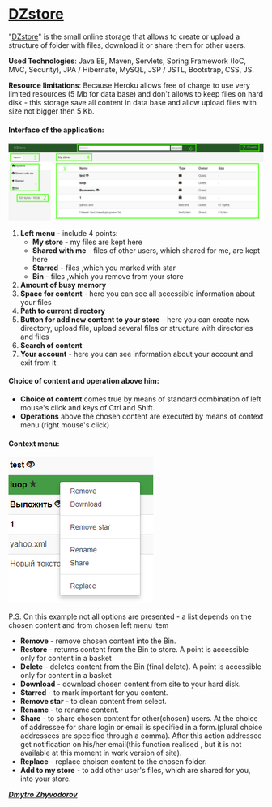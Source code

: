 [<h1>DZstore</h1>](http://dzstore.herokuapp.com)

"[DZstore](http://dzstore.herokuapp.com)" is the small online storage that allows to create or upload a structure of folder with files, download it or share them for other users.

**Used Technologies**: Java EE, Maven, Servlets, Spring Framework (IoC, MVC, Security), JPA / Hibernate, MySQL, JSP / JSTL, Bootstrap, CSS, JS.

**Resource limitations**:  Because Heroku allows free of charge to use very limited resources (5 Mb for data base) and don't allows to keep files on hard disk - this storage save all content in data base and allow upload files with size not bigger then 5 Kb.
<h4>Interface of the application:</h4>

![general](src/main/resources/screenshot/general.jpg)

1) **Left menu** - include 4 points:
    - **My store** - my files are kept here
    - **Shared with me** - files of other users, which shared for me, are kept here
    - **Starred** - files ,which you marked with star
    - **Bin** - files ,which you remove from your store
2) **Amount of busy memory**   
3) **Space for content** - here you can see all accessible information about your files 
4) **Path to current directory** 
5) **Button for add new content to your store** - here you can create new directory, upload file, upload several files or structure with directories and files
6) **Search of content**
7) **Your account** - here you can see information about your account and exit from it

<h4>Choice of content and operation above him:</h4> 

- **Choice of content** comes true by means of standard combination of left mouse's click and keys of Ctrl and Shift.
- **Operations** above the chosen content are executed by means of context menu (right mouse's click)

<h4>Context menu:</h4> 

![general](src/main/resources/screenshot/context_menu.jpg)  

P.S. On this example not all options are presented - a list depends on the chosen content and from chosen left menu item
- **Remove** - remove chosen content into the Bin.
- **Restore** - returns content from the Bin to store. A point is accessible only for content in a basket 
- **Delete** - deletes content from the Bin (final delete). A point is accessible only for content in a basket
- **Download** - download chosen content from site to your hard disk.
- **Starred** - to mark important for you content.
- **Remove star** - to clean content from select.
- **Rename** - to rename content.
- **Share** - to share chosen content for other(chosen) users. At the choice of addressee for share login or email is specified in a form.(plural choice addressees are specified through a comma).  After this action addressee get notification on his/her email(this function realised , but it is not available at this moment in work version of site). 
- **Replace** - replace choisen content to the chosen folder.
- **Add to my store** - to add other user's files, which are shared for you, into your store.


[_**Dmytro Zhyvodorov**_](https://www.linkedin.com)
